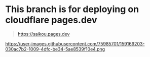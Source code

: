 # This branch is for deploying on cloudflare pages.dev
> https://saikou.pages.dev

https://user-images.githubusercontent.com/75985701/159169203-030ac7b2-1009-4dfc-be34-5ae8539f10e4.png
